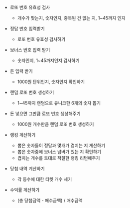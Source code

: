 - 로또 번호 유효성 검사
    - 개수가 맞는지, 숫자인지, 중복된 건 없는 지, 1~45까지 인지

- 정답 번호 입력받기
    - 로또 번호 유효성 검사하기

- 보너스 번호 입력 받기
    - 숫자인지, 1~45까지인지 검사하기

- 돈 입력 받기
    - 1000원 단위인지, 숫자인지 확인하기

- 랜덤 로또 번호 생성하기
    - 1~45까지 랜덤으로 유니크한 6개의 숫자 뽑기

- 돈 넣으면 그만큼 로또 번호 생성해주기
    - 1000원 개수만큼 랜덤 로또 번호 생성하기

- 랭킹 계산하기
    - 뽑은 숫자들이 정답과 몇개가 겹치는 지 계산하기
    - 뽑은 숫자중에 보너스 넘버가 있는 지 확인하기
    - 겹치는 개수를 토대로 적절한 랭킹 리턴해주기

- 당첨 내역 계산하기
    - 각 등수에 대한 티켓 개수 세기

- 수익률 계산하기
    - (총 당첨금액 - 매수금액) / 매수금액
